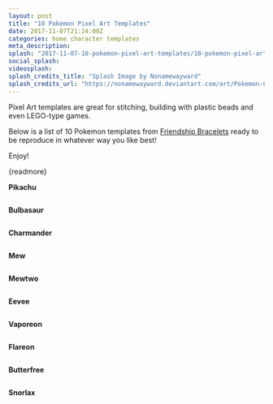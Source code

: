 ```yaml
---
layout: post
title: "10 Pokemon Pixel Art Templates"
date: 2017-11-07T21:24:00Z
categories: home character templates 
meta_description: 
splash: "2017-11-07-10-pokemon-pixel-art-templates/10-pokemon-pixel-art-templates_splash.png"
social_splash: 
videosplash: 
splash_credits_title: "Splash Image by Nonamewayward"
splash_credits_url: "https://nonamewayward.deviantart.com/art/Pokemon-Logo-Pixel-Art-605433826"
---
```

<p>Pixel Art templates are great for stitching, building with plastic beads and even LEGO-type games.</p><p>Below is a list of 10 Pokemon templates from <a href="http://friendship-bracelets.net/search.php?search_text=pokemon" target="_blank">Friendship Bracelets</a> ready to be reproduce in whatever way you like best!</p><p>Enjoy!</p><p>{readmore}</p><p><strong>Pikachu</strong></p><p><img data-src="2017-11-07-10-pokemon-pixel-art-templates/10-pokemon-pixel-art-templates_1.png"></p><p><strong>Bulbasaur</strong></p><p><img data-src="2017-11-07-10-pokemon-pixel-art-templates/10-pokemon-pixel-art-templates_2.png"></p><p><strong>Charmander</strong></p><p><img data-src="2017-11-07-10-pokemon-pixel-art-templates/10-pokemon-pixel-art-templates_3.png"></p><p><strong>Mew</strong></p><p><img data-src="2017-11-07-10-pokemon-pixel-art-templates/10-pokemon-pixel-art-templates_4.png"></p><p><strong>Mewtwo</strong></p><p><img data-src="2017-11-07-10-pokemon-pixel-art-templates/10-pokemon-pixel-art-templates_5.png"></p><p><strong>Eevee</strong></p><p><img data-src="2017-11-07-10-pokemon-pixel-art-templates/10-pokemon-pixel-art-templates_6.gif"></p><p><strong>Vaporeon</strong></p><p><img data-src="2017-11-07-10-pokemon-pixel-art-templates/10-pokemon-pixel-art-templates_7.png"></p><p><strong>Flareon</strong></p><p><img data-src="2017-11-07-10-pokemon-pixel-art-templates/10-pokemon-pixel-art-templates_8.png"></p><p><strong>Butterfree</strong></p><p><img data-src="2017-11-07-10-pokemon-pixel-art-templates/10-pokemon-pixel-art-templates_9.png"></p><p><strong>Snorlax</strong></p><p><img data-src="2017-11-07-10-pokemon-pixel-art-templates/10-pokemon-pixel-art-templates_10.png"></p><p><br></p>